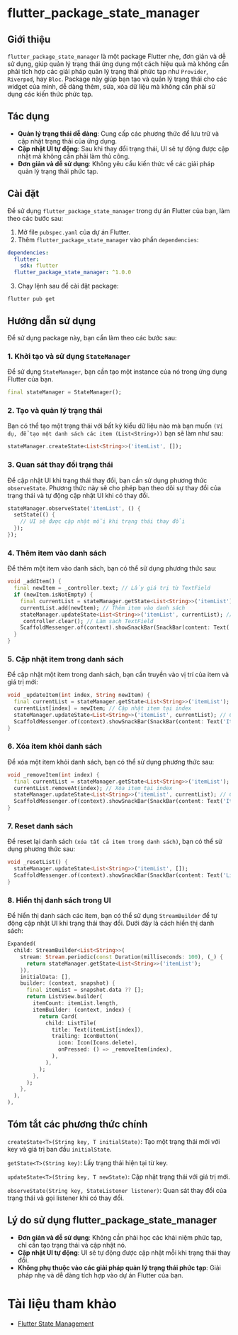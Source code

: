 # flutter_package_state_manager

## Giới thiệu

`flutter_package_state_manager` là một package Flutter nhẹ, đơn giản và dễ sử dụng, giúp quản lý trạng thái ứng dụng một cách hiệu quả mà không cần phải tích hợp các giải pháp quản lý trạng thái phức tạp như `Provider`, `Riverpod`, hay `Bloc`. 
Package này giúp bạn tạo và quản lý trạng thái cho các widget của mình, dễ dàng thêm, sửa, xóa dữ liệu mà không cần phải sử dụng các kiến thức phức tạp.

## Tác dụng

- **Quản lý trạng thái dễ dàng**: Cung cấp các phương thức để lưu trữ và cập nhật trạng thái của ứng dụng.
- **Cập nhật UI tự động**: Sau khi thay đổi trạng thái, UI sẽ tự động được cập nhật mà không cần phải làm thủ công.
- **Đơn giản và dễ sử dụng**: Không yêu cầu kiến thức về các giải pháp quản lý trạng thái phức tạp.

## Cài đặt

Để sử dụng `flutter_package_state_manager` trong dự án Flutter của bạn, làm theo các bước sau:

1. Mở file `pubspec.yaml` của dự án Flutter.
2. Thêm `flutter_package_state_manager` vào phần `dependencies`:

``` yaml
dependencies:
  flutter:
    sdk: flutter
  flutter_package_state_manager: ^1.0.0
```
3. Chạy lệnh sau để cài đặt package:
```
flutter pub get
```
## Hướng dẫn sử dụng
Để sử dụng package này, bạn cần làm theo các bước sau:

### 1. Khởi tạo và sử dụng `StateManager`

Để sử dụng `StateManager`, bạn cần tạo một instance của nó trong ứng dụng Flutter của bạn.
```dart
final stateManager = StateManager();
```

### 2. Tạo và quản lý trạng thái

Bạn có thể tạo một trạng thái với bất kỳ kiểu dữ liệu nào mà bạn muốn `(Ví dụ, để tạo một danh sách các item (List<String>))` bạn sẽ làm như sau:

```dart
stateManager.createState<List<String>>('itemList', []);
```

### 3. Quan sát thay đổi trạng thái
Để cập nhật UI khi trạng thái thay đổi, bạn cần sử dụng phương thức `observeState`. Phương thức này sẽ cho phép bạn theo dõi sự thay đổi của trạng thái và tự động cập nhật UI khi có thay đổi.

```dart
stateManager.observeState('itemList', () {
  setState(() {
    // UI sẽ được cập nhật mỗi khi trạng thái thay đổi
  });
});
```

### 4. Thêm item vào danh sách
Để thêm một item vào danh sách, bạn có thể sử dụng phương thức sau:

```dart
void _addItem() {
  final newItem = _controller.text; // Lấy giá trị từ TextField
  if (newItem.isNotEmpty) {
    final currentList = stateManager.getState<List<String>>('itemList');
    currentList.add(newItem); // Thêm item vào danh sách
    stateManager.updateState<List<String>>('itemList', currentList); // Cập nhật trạng thái
    _controller.clear(); // Làm sạch TextField
    ScaffoldMessenger.of(context).showSnackBar(SnackBar(content: Text('Item Added')));
  }
}
```

### 5. Cập nhật item trong danh sách
Để cập nhật một item trong danh sách, bạn cần truyền vào vị trí của item và giá trị mới:

```dart
void _updateItem(int index, String newItem) {
  final currentList = stateManager.getState<List<String>>('itemList');
  currentList[index] = newItem; // Cập nhật item tại index
  stateManager.updateState<List<String>>('itemList', currentList); // Cập nhật trạng thái
  ScaffoldMessenger.of(context).showSnackBar(SnackBar(content: Text('Item Updated')));
}
```

### 6. Xóa item khỏi danh sách
Để xóa một item khỏi danh sách, bạn có thể sử dụng phương thức sau:

```dart
void _removeItem(int index) {
  final currentList = stateManager.getState<List<String>>('itemList');
  currentList.removeAt(index); // Xóa item tại index
  stateManager.updateState<List<String>>('itemList', currentList); // Cập nhật trạng thái
  ScaffoldMessenger.of(context).showSnackBar(SnackBar(content: Text('Item Deleted')));
}
```

### 7. Reset danh sách
Để reset lại danh sách `(xóa tất cả item trong danh sách)`, bạn có thể sử dụng phương thức sau:

```dart
void _resetList() {
  stateManager.updateState<List<String>>('itemList', []);
  ScaffoldMessenger.of(context).showSnackBar(SnackBar(content: Text('List Reset')));
}
```

### 8. Hiển thị danh sách trong UI
Để hiển thị danh sách các item, bạn có thể sử dụng `StreamBuilder` để tự động cập nhật UI khi trạng thái thay đổi. Dưới đây là cách hiển thị danh sách:

```dart
Expanded(
  child: StreamBuilder<List<String>>(
    stream: Stream.periodic(const Duration(milliseconds: 100), (_) {
      return stateManager.getState<List<String>>('itemList');
    }),
    initialData: [],
    builder: (context, snapshot) {
      final itemList = snapshot.data ?? [];
      return ListView.builder(
        itemCount: itemList.length,
        itemBuilder: (context, index) {
          return Card(
            child: ListTile(
              title: Text(itemList[index]),
              trailing: IconButton(
                icon: Icon(Icons.delete),
                onPressed: () => _removeItem(index),
              ),
            ),
          );
        },
      );
    },
  ),
),
```

## Tóm tắt các phương thức chính
`createState<T>(String key, T initialState)`: Tạo một trạng thái mới với key và giá trị ban đầu `initialState`.

`getState<T>(String key)`: Lấy trạng thái hiện tại từ key.

`updateState<T>(String key, T newState)`: Cập nhật trạng thái với giá trị mới.

`observeState(String key, StateListener listener)`: Quan sát thay đổi của trạng thái và gọi listener khi có thay đổi.

## Lý do sử dụng flutter_package_state_manager

- **Đơn giản và dễ sử dụng**: Không cần phải học các khái niệm phức tạp, chỉ cần tạo trạng thái và cập nhật nó.
- **Cập nhật UI tự động**: UI sẽ tự động được cập nhật mỗi khi trạng thái thay đổi.
- **Không phụ thuộc vào các giải pháp quản lý trạng thái phức tạp**: Giải pháp nhẹ và dễ dàng tích hợp vào dự án Flutter của bạn.

# Tài liệu tham khảo
* [Flutter State Management](https://pub.dev/packages/flutter_package_state_manager)
